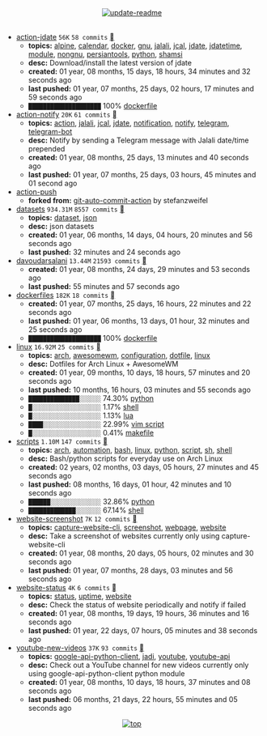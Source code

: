 <div align="center">
<a href="https://github.com/davoudarsalani/davoudarsalani/actions/workflows/update-readme.yml">
<img alt="update-readme" src="https://github.com/davoudarsalani/davoudarsalani/actions/workflows/update-readme.yml/badge.svg">
</a>
</div>
<div align="center">
</div>
<br>

* [action-jdate](https://github.com/davoudarsalani/action-jdate) `56K` `58 commits` [](https://api.github.com/repos/davoudarsalani/action-jdate/zipball)
	+ __topics:__ [alpine](https://github.com/topics/alpine), [calendar](https://github.com/topics/calendar), [docker](https://github.com/topics/docker), [gnu](https://github.com/topics/gnu), [jalali](https://github.com/topics/jalali), [jcal](https://github.com/topics/jcal), [jdate](https://github.com/topics/jdate), [jdatetime](https://github.com/topics/jdatetime), [module](https://github.com/topics/module), [nongnu](https://github.com/topics/nongnu), [persiantools](https://github.com/topics/persiantools), [python](https://github.com/topics/python), [shamsi](https://github.com/topics/shamsi)
	+ __desc:__ Download/install the latest version of jdate
	+ __created:__ 01 year, 08 months, 15 days, 18 hours, 34 minutes and 32 seconds ago
	+ __last pushed:__ 01 year, 07 months, 25 days, 02 hours, 17 minutes and 59 seconds ago
	+ `████████████████████`  100% [dockerfile](https://github.com/topics/dockerfile)
* [action-notify](https://github.com/davoudarsalani/action-notify) `20K` `61 commits` [](https://api.github.com/repos/davoudarsalani/action-notify/zipball)
	+ __topics:__ [action](https://github.com/topics/action), [jalali](https://github.com/topics/jalali), [jcal](https://github.com/topics/jcal), [jdate](https://github.com/topics/jdate), [notification](https://github.com/topics/notification), [notify](https://github.com/topics/notify), [telegram](https://github.com/topics/telegram), [telegram-bot](https://github.com/topics/telegram-bot)
	+ __desc:__ Notify by sending a Telegram message with Jalali date/time prepended
	+ __created:__ 01 year, 08 months, 25 days, 13 minutes and 40 seconds ago
	+ __last pushed:__ 01 year, 07 months, 25 days, 03 hours, 45 minutes and 01 second ago
* [action-push](https://github.com/davoudarsalani/action-push)
	+ __forked from:__ [git-auto-commit-action](https://github.com/stefanzweifel/git-auto-commit-action) by stefanzweifel
* [datasets](https://github.com/davoudarsalani/datasets) `934.31M` `8557 commits` [](https://api.github.com/repos/davoudarsalani/datasets/zipball)
	+ __topics:__ [dataset](https://github.com/topics/dataset), [json](https://github.com/topics/json)
	+ __desc:__ json datasets
	+ __created:__ 01 year, 06 months, 14 days, 04 hours, 20 minutes and 56 seconds ago
	+ __last pushed:__ 32 minutes and 24 seconds ago
* [davoudarsalani](https://github.com/davoudarsalani/davoudarsalani) `13.44M` `21593 commits` [](https://api.github.com/repos/davoudarsalani/davoudarsalani/zipball)
	+ __created:__ 01 year, 08 months, 24 days, 29 minutes and 53 seconds ago
	+ __last pushed:__ 55 minutes and 57 seconds ago
* [dockerfiles](https://github.com/davoudarsalani/dockerfiles) `182K` `18 commits` [](https://api.github.com/repos/davoudarsalani/dockerfiles/zipball)
	+ __created:__ 01 year, 07 months, 25 days, 16 hours, 22 minutes and 22 seconds ago
	+ __last pushed:__ 01 year, 06 months, 13 days, 01 hour, 32 minutes and 25 seconds ago
	+ `████████████████████`  100% [dockerfile](https://github.com/topics/dockerfile)
* [linux](https://github.com/davoudarsalani/linux) `16.92M` `25 commits` [](https://api.github.com/repos/davoudarsalani/linux/zipball)
	+ __topics:__ [arch](https://github.com/topics/arch), [awesomewm](https://github.com/topics/awesomewm), [configuration](https://github.com/topics/configuration), [dotfile](https://github.com/topics/dotfile), [linux](https://github.com/topics/linux)
	+ __desc:__ Dotfiles for Arch Linux + AwesomeWM
	+ __created:__ 01 year, 09 months, 10 days, 18 hours, 57 minutes and 20 seconds ago
	+ __last pushed:__ 10 months, 16 hours, 03 minutes and 55 seconds ago
	+ `██████████████░░░░░░`  74.30% [python](https://github.com/topics/python)
	+ `█░░░░░░░░░░░░░░░░░░░`  1.17% [shell](https://github.com/topics/shell)
	+ `█░░░░░░░░░░░░░░░░░░░`  1.13% [lua](https://github.com/topics/lua)
	+ `████░░░░░░░░░░░░░░░░`  22.99% [vim script](https://github.com/topics/vim%20script)
	+ `█░░░░░░░░░░░░░░░░░░░`  0.41% [makefile](https://github.com/topics/makefile)
* [scripts](https://github.com/davoudarsalani/scripts) `1.10M` `147 commits` [](https://api.github.com/repos/davoudarsalani/scripts/zipball)
	+ __topics:__ [arch](https://github.com/topics/arch), [automation](https://github.com/topics/automation), [bash](https://github.com/topics/bash), [linux](https://github.com/topics/linux), [python](https://github.com/topics/python), [script](https://github.com/topics/script), [sh](https://github.com/topics/sh), [shell](https://github.com/topics/shell)
	+ __desc:__ Bash/python scripts for everyday use on Arch Linux
	+ __created:__ 02 years, 02 months, 03 days, 05 hours, 27 minutes and 45 seconds ago
	+ __last pushed:__ 08 months, 16 days, 01 hour, 42 minutes and 10 seconds ago
	+ `██████░░░░░░░░░░░░░░`  32.86% [python](https://github.com/topics/python)
	+ `█████████████░░░░░░░`  67.14% [shell](https://github.com/topics/shell)
* [website-screenshot](https://github.com/davoudarsalani/website-screenshot) `7K` `12 commits` [](https://api.github.com/repos/davoudarsalani/website-screenshot/zipball)
	+ __topics:__ [capture-website-cli](https://github.com/topics/capture-website-cli), [screenshot](https://github.com/topics/screenshot), [webpage](https://github.com/topics/webpage), [website](https://github.com/topics/website)
	+ __desc:__ Take a screenshot of websites currently only using capture-website-cli
	+ __created:__ 01 year, 08 months, 20 days, 05 hours, 02 minutes and 30 seconds ago
	+ __last pushed:__ 01 year, 07 months, 28 days, 03 minutes and 56 seconds ago
* [website-status](https://github.com/davoudarsalani/website-status) `4K` `6 commits` [](https://api.github.com/repos/davoudarsalani/website-status/zipball)
	+ __topics:__ [status](https://github.com/topics/status), [uptime](https://github.com/topics/uptime), [website](https://github.com/topics/website)
	+ __desc:__ Check the status of website periodically and notify if failed
	+ __created:__ 01 year, 08 months, 19 days, 19 hours, 36 minutes and 16 seconds ago
	+ __last pushed:__ 01 year, 22 days, 07 hours, 05 minutes and 38 seconds ago
* [youtube-new-videos](https://github.com/davoudarsalani/youtube-new-videos) `37K` `93 commits` [](https://api.github.com/repos/davoudarsalani/youtube-new-videos/zipball)
	+ __topics:__ [google-api-python-client](https://github.com/topics/google-api-python-client), [jadi](https://github.com/topics/jadi), [youtube](https://github.com/topics/youtube), [youtube-api](https://github.com/topics/youtube-api)
	+ __desc:__ Check out a YouTube channel for new videos currently only using google-api-python-client python module
	+ __created:__ 01 year, 08 months, 10 days, 18 hours, 37 minutes and 08 seconds ago
	+ __last pushed:__ 06 months, 21 days, 22 hours, 55 minutes and 05 seconds ago
<div align="center">
<a href='https://github.com/davoudarsalani/davoudarsalani#readme'>
<img alt='top' src='https://img.shields.io/badge/TOP-grey'>
</a>
</div>
